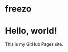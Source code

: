 # freezo
<!DOCTYPE html>
<html>
<head>
  <title>FreezoMC</title>
</head>
<body>
  <h1>Hello, world!</h1>
  <p>This is my GitHub Pages site.</p>
</body>
</html>
